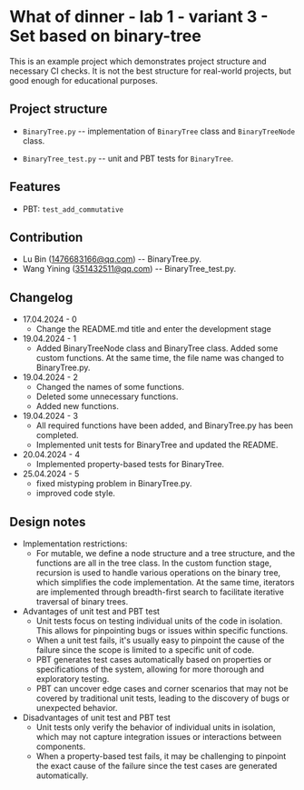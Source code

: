 # What of dinner - lab 1 - variant 3 - Set based on binary-tree

This is an example project which demonstrates project structure and necessary
CI checks. It is not the best structure for real-world projects, but good
enough for educational purposes.

## Project structure

- `BinaryTree.py` -- implementation of `BinaryTree` class and `BinaryTreeNode` class.

- `BinaryTree_test.py` -- unit and PBT tests for `BinaryTree`.

## Features

- PBT: `test_add_commutative`

## Contribution

- Lu Bin (1476683166@qq.com) -- BinaryTree.py.
- Wang Yining (351432511@qq.com) -- BinaryTree_test.py.

## Changelog

- 17.04.2024 - 0
   - Change the README.md title and enter the development stage
- 19.04.2024 - 1
   - Added BinaryTreeNode class and BinaryTree class.
     Added some custom functions.
     At the same time, the file name was changed to BinaryTree.py.
- 19.04.2024 - 2
   - Changed the names of some functions.
   - Deleted some unnecessary functions.
   - Added new functions.
- 19.04.2024 - 3
   - All required functions have been added, and BinaryTree.py has been completed.
   - Implemented unit tests for BinaryTree and updated the README.
- 20.04.2024 - 4
   - Implemented property-based tests for BinaryTree.
- 25.04.2024 - 5
   - fixed mistyping problem in BinaryTree.py.
   - improved code style.  

## Design notes

- Implementation restrictions:
   - For mutable, we define a node structure and a tree structure, and the functions
     are all in the tree class. In the custom function stage, recursion is used to
     handle various operations on the binary tree, which simplifies the code
     implementation. At the same time, iterators are implemented through breadth-first
     search to facilitate iterative traversal of binary trees.
- Advantages of unit test and PBT test
   - Unit tests focus on testing individual units of the code in isolation.
     This allows for pinpointing bugs or issues within specific functions.
   - When a unit test fails, it's usually easy to pinpoint the cause of the failure
     since the scope is limited to a specific unit of code.
   - PBT generates test cases automatically based on properties or specifications
     of the system, allowing for more thorough and exploratory testing.
   - PBT can uncover edge cases and corner scenarios that may not be covered by
     traditional unit tests, leading to the discovery of bugs or unexpected behavior.
- Disadvantages of unit test and PBT test
   - Unit tests only verify the behavior of individual units in isolation,
     which may not capture integration issues or interactions between components.
   - When a property-based test fails, it may be challenging to pinpoint the exact cause
     of the failure since the test cases are generated automatically.
